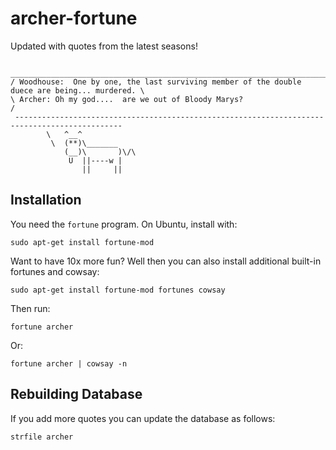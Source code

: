 # archer-fortune

Updated with quotes from the latest seasons!

     ______________________________________________________________________________________________
    / Woodhouse:  One by one, the last surviving member of the double duece are being... murdered. \
    \ Archer: Oh my god....  are we out of Bloody Marys?                                           /
     ----------------------------------------------------------------------------------------------
            \   ^__^
             \  (**)\_______
                (__)\       )\/\
                 U  ||----w |
                    ||     ||

## Installation

You need the `fortune` program.
On Ubuntu, install with:

    sudo apt-get install fortune-mod

Want to have 10x more fun?
Well then you can also install additional built-in fortunes and cowsay:

    sudo apt-get install fortune-mod fortunes cowsay

Then run:

    fortune archer

Or:

    fortune archer | cowsay -n

## Rebuilding Database

If you add more quotes you can update the database as follows:

    strfile archer

